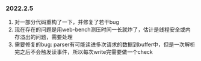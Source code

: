 ### 2022.2.5

1. 对一部分代码重构了一下，并修复了若干bug
2. 现在存在的问题是用web-bench测压时间一长就炸了，估计是线程安全或内存溢出的问题，需要处理
3. 需要修复的bug: parser有可能读进多次请求的数据到buffer中，但是一次解析完之后不会触发读事件，所以每次write完需要做一个check